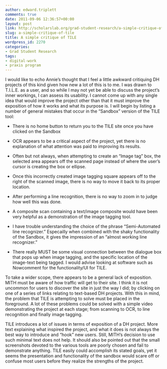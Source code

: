 ```yaml
---
author: edward.triplett
comments: true
date: 2011-09-06 12:36:57+00:00
layout: post
link: http://scholarslab.org/grad-student-research/a-simple-critique-of-tile/
slug: a-simple-critique-of-tile
title: A simple critique of TILE
wordpress_id: 2270
categories:
- Grad Student Research
tags:
- digital-work
- praxis program
---
```


I would like to echo Annie’s thought that I feel a little awkward critiquing DH projects of this kind given how new a lot of this is to me. I was drawn to T.I.L.E. as a user, and so while I may not yet be able to discuss the project’s inner workings, I can assess its usability. I cannot come up with any single idea that would improve the project other than that it must improve the exposition of how it works and what its purpose is. I will begin by listing a number of general mistakes that occur in the “Sandbox” version of the TILE tool:



	
  * There is no home button to return you to the TILE site once you have clicked on the Sandbox

	
  * OCR appears to be a critical aspect of the project, yet there is no explanation of what attention was paid to improving its results.

	
  * Often but not always, when attempting to create an “Image tag” box, the selected area appears off the scanned page instead of where the user’s cursor is creating the box or ellipse.

	
  * Once this incorrectly created image tagging square appears off to the right of the scanned image, there is no way to move it back to its proper location.

	
  * After performing a line recognition, there is no way to zoom in to judge how well this was done.

	
  * A composite scan containing a text/image composite would have been very helpful as a demonstration of the image tagging tool.

	
  * I have trouble understanding the choice of the phrase “Semi-Automated line recognizer.” Especailly when combined with the shaky functionality of the Sandbox, it gives the impression of an “almost working line recognizer.”

	
  * There really MUST be some visual connection between the dialogue box that pops up when image tagging, and the specific location of the image-text being tagged. I would advise looking at software such as Nowcomment for the functionality/UI for TILE.


To take a wider scope, there appears to be a general lack of exposition. MITH must be aware of how traffic will get to their site. I think it is not uncommon for users to discover the site in just the way I did; by clicking on one of a series of links relating to text-based DH projects. With this in mind, the problem that TILE is attempting to solve must be placed in the foreground. A lot of these problems could be solved with a simple video demonstrating the project at each stage; from scanning to OCR, to line recognition and finally image tagging.

TILE introduces a lot of issues in terms of exposition of a DH project. More text explaining what inspired the project, and what it does is not always the best way to introduce and “hook” new users. Still, MITH’s decision to use such minimal text does not help. It should also be pointed out that the small screenshots devoted to the various tools are poorly chosen and fail to demonstrate anything. TILE easily could accomplish its stated goals, yet it seems the presentation and functionality of the sandbox would scare off or confuse most users before they realize the strengths of the project.
